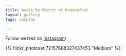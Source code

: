 ```yaml
---
title: Weiss by Wezrez at Kogarafest
layout: gallery
tags: cosplay

---
```


Follow wezrez on [Instagram](https://www.instagram.com/wezrez)! 

{% flickr_photoset 72157688327437453 "Medium" %}